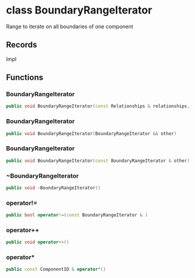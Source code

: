 # class BoundaryRangeIterator


 Range to iterate on all boundaries of one component



## Records

Impl



## Functions

### BoundaryRangeIterator

```cpp
public void BoundaryRangeIterator(const Relationships & relationships, const uuid & component_id)
```


### BoundaryRangeIterator

```cpp
public void BoundaryRangeIterator(BoundaryRangeIterator && other)
```


### BoundaryRangeIterator

```cpp
public void BoundaryRangeIterator(const BoundaryRangeIterator & other)
```


### ~BoundaryRangeIterator

```cpp
public void ~BoundaryRangeIterator()
```


### operator!=

```cpp
public bool operator!=(const BoundaryRangeIterator & )
```


### operator++

```cpp
public void operator++()
```


### operator*

```cpp
public const ComponentID & operator*()
```




